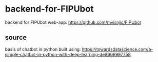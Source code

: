 # backend-for-FIPUbot
backend for FIPUbot web-app: https://github.com/mvisnjic/FIPUbot

## source
basis of chatbot in python built using: https://towardsdatascience.com/a-simple-chatbot-in-python-with-deep-learning-3e8669997758